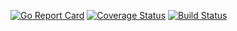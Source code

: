 [![Go Report Card](https://goreportcard.com/badge/github.com/iLexN/hmac)](https://goreportcard.com/report/github.com/iLexN/hmac)
[![Coverage Status](https://coveralls.io/repos/github/iLexN/hmac/badge.svg?branch=master)](https://coveralls.io/github/iLexN/hmac?branch=master)
[![Build Status](https://travis-ci.org/iLexN/hmac.svg?branch=master)](https://travis-ci.org/iLexN/hmac)